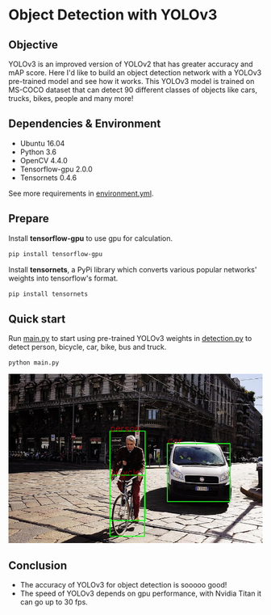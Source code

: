 # Object Detection with YOLOv3

## Objective

YOLOv3 is an improved version of YOLOv2 that has greater accuracy and mAP score.
Here I'd like to build an object detection network with a YOLOv3 pre-trained model and see 
how it works. This YOLOv3 model is trained on MS-COCO dataset that can detect 90 different classes of objects 
like cars, trucks, bikes, people and many more!

## Dependencies & Environment
* Ubuntu 16.04
* Python 3.6
* OpenCV 4.4.0
* Tensorflow-gpu 2.0.0
* Tensornets 0.4.6

See more requirements in [environment.yml](./environment.yml). 

## Prepare

Install **tensorflow-gpu** to use gpu for calculation.
```sh
pip install tensorflow-gpu
```

Install **tensornets**, a PyPi library which converts various popular networks' weights into 
tensorflow's format.
```sh
pip install tensornets
```

## Quick start

Run [main.py](./main.py) to start using pre-trained YOLOv3 weights in [detection.py](./detection.py)
to detect person, bicycle, car, bike, bus and truck.
```sh
python main.py
```

![result](./data/image_detect.jpg)

## Conclusion

* The accuracy of YOLOv3 for object detection is sooooo good!
* The speed of YOLOv3 depends on gpu performance, with Nvidia Titan it can go up to 30 fps.

